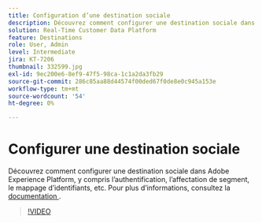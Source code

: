 ```yaml
---
title: Configuration d’une destination sociale
description: Découvrez comment configurer une destination sociale dans Adobe Experience Platform, y compris l’authentification, l’affectation de segment, le mappage d’identifiants, etc.
solution: Real-Time Customer Data Platform
feature: Destinations
role: User, Admin
level: Intermediate
jira: KT-7206
thumbnail: 332599.jpg
exl-id: 9ec200e6-8ef9-47f5-98ca-1c1a2da3fb29
source-git-commit: 286c85aa88d44574f00ded67f0de8e0c945a153e
workflow-type: tm+mt
source-wordcount: '54'
ht-degree: 0%

---
```


# Configurer une destination sociale

Découvrez comment configurer une destination sociale dans Adobe Experience Platform, y compris l’authentification, l’affectation de segment, le mappage d’identifiants, etc. Pour plus d’informations, consultez la [ documentation ](https://experienceleague.adobe.com/docs/experience-platform/destinations/catalog/social/overview.html).

>[!VIDEO](https://video.tv.adobe.com/v/332599/?learn=on&enablevpops)

